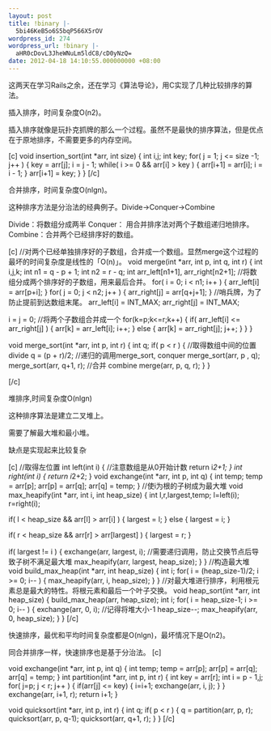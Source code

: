 ```yaml
---
layout: post
title: !binary |-
  5bi46KeB5o6S5bqP566X5rOV
wordpress_id: 274
wordpress_url: !binary |-
  aHR0cDovL3JheWNuLm5ldC8/cD0yNzQ=
date: 2012-04-18 14:10:55.000000000 +08:00
---
```

这两天在学习Rails之余，还在学习《算法导论》，用C实现了几种比较排序的算法。

插入排序，时间复杂度O(n2)。

插入排序就像是玩扑克抓牌的那么一个过程。虽然不是最快的排序算法，但是优点在于原地排序，不需要更多的内存空间。

[c]
void insertion_sort(int *arr, int size)
{
  int i,j;
  int key;
  for( j = 1; j &lt;= size -1; j++ ) {
    key = arr[j];
    i = j - 1;
    while( i &gt;= 0 &amp;&amp; arr[i] &gt; key ) {
      arr[i+1] = arr[i];
      i = i - 1;
    }
    arr[i+1] = key;
  }
}
[/c]

<!--more-->

合并排序，时间复杂度O(nlgn)。

这种排序方法是分治法的经典例子。Divide->Conquer->Combine

Divide：将数组分成两半
Conquer： 用合并排序法对两个子数组递归地排序。
Combine：合并两个已经排序好的数组。

[c]
//对两个已经单独排序好的子数组，合并成一个数组。显然merge这个过程的最坏的时间复杂度是线性的「O(n)」。
void merge(int *arr, int p, int q, int r) 
{
  int i,j,k;
  int n1 = q - p + 1;
  int n2 = r - q;
  int arr_left[n1+1], arr_right[n2+1];
  //将数组分成两个排序好的子数组，用来最后合并。
  for( i = 0; i &lt; n1; i++ ) {
    arr_left[i] = arr[p+i];
  }
  for( j = 0; j &lt; n2; j++ ) {
    arr_right[j] = arr[q+j+1];
  }
  //哨兵牌，为了防止提前到达数组末尾。
  arr_left[i] = INT_MAX;
  arr_right[j] = INT_MAX;
 
  i = j = 0;
  //将两个子数组合并成一个
  for(k=p;k&lt;=r;k++) {
    if( arr_left[i] &lt;= arr_right[j] ) {
      arr[k] = arr_left[i];
      i++;
    }
    else {
      arr[k] = arr_right[j];
      j++;
    }
  }
}

void merge_sort(int *arr, int p, int r) 
{
  int q;
  if( p &lt; r ) {
    //取得数组中间的位置 divide
    q = (p + r)/2;
    //递归的调用merge_sort, conquer
    merge_sort(arr, p , q);
    merge_sort(arr, q+1, r);
    //合并 combine
    merge(arr, p, q, r);
  }
}

[/c]

堆排序,时间复杂度O(nlgn)

这种排序算法是建立二叉堆上。

需要了解最大堆和最小堆。

缺点是实现起来比较复杂

[c]
//取得左位置
int left(int i) 
{
  //注意数组是从0开始计数
  return i*2+1;
}
int right(int i)
{
  return i*2+2;
}
void exchange(int *arr, int p, int q)
{
  int temp;
  temp = arr[p];
  arr[p] = arr[q];
  arr[q] = temp;
}
//使i为根的子树成为最大堆
void max_heapify(int *arr, int i, int heap_size) 
{
  int l,r,largest,temp;
  l=left(i);
  r=right(i);
  
  if( l &lt; heap_size &amp;&amp; arr[l] &gt; arr[i] ) {
    largest = l;
  }
  else {
    largest = i;
  }

  if( r &lt; heap_size &amp;&amp; arr[r] &gt; arr[largest] ) {
    largest = r;
  }

  if( largest != i ) {
    exchange(arr, largest, i);
    //需要递归调用，防止交换节点后导致子树不满足最大堆
    max_heapify(arr, largest, heap_size);
  }
}
//构造最大堆
void build_max_heap(int *arr, int heap_size) 
{
  int i;
  for( i = (heap_size-1)/2; i &gt;= 0; i-- ) {
    max_heapify(arr, i, heap_size);
  }
}
//对最大堆进行排序，利用根元素总是最大的特性。将根元素和最后一个叶子交换。
void heap_sort(int *arr, int heap_size) 
{
  build_max_heap(arr, heap_size);
  int i;
  for( i = heap_size-1; i &gt;= 0; i-- ) {
    exchange(arr, 0, i);
    //记得将堆大小-1
    heap_size--;
    max_heapify(arr, 0, heap_size);
  }
}
[/c]

快速排序，最优和平均时间复杂度都是O(nlgn)，最坏情况下是O(n2)。

同合并排序一样，快速排序也是基于分治法。
[c]

void exchange(int *arr, int p, int q)
{
  int temp;
  temp = arr[p];
  arr[p] = arr[q];
  arr[q] = temp;
}
int partition(int *arr, int p, int r) 
{
  int key = arr[r];
  int i = p - 1,j;
  for( j=p; j &lt; r; j++ ) {
    if(arr[j] &lt;= key) {
      i=i+1;
      exchange(arr, i, j);
    }
  }
  exchange(arr, i+1, r);
  return i+1;
}

void quicksort(int *arr, int p, int r)
{
  int q;
  if( p &lt; r ) {
    q = partition(arr, p, r);
    quicksort(arr, p, q-1);
    quicksort(arr, q+1, r);
  }
}
[/c]
